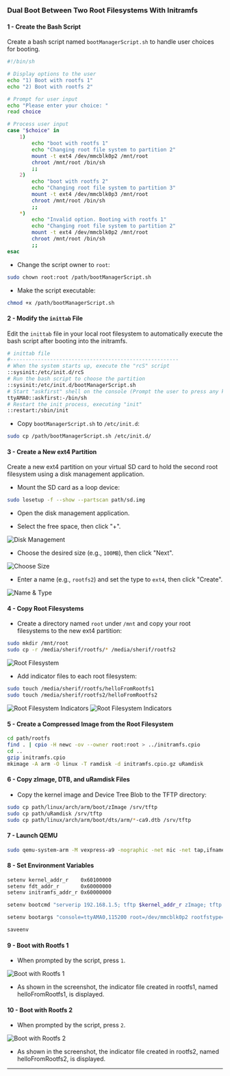 
### Dual Boot Between Two Root Filesystems With Initramfs

#### 1 - Create the Bash Script

Create a bash script named `bootManagerScript.sh` to handle user choices for booting.

```bash
#!/bin/sh

# Display options to the user
echo "1) Boot with rootfs 1"
echo "2) Boot with rootfs 2"

# Prompt for user input
echo "Please enter your choice: "
read choice

# Process user input
case "$choice" in
    1) 
        echo "boot with rootfs 1"
        echo "Changing root file system to partition 2"
        mount -t ext4 /dev/mmcblk0p2 /mnt/root
        chroot /mnt/root /bin/sh
        ;;
    2) 
        echo "boot with rootfs 2"
        echo "Changing root file system to partition 3"
        mount -t ext4 /dev/mmcblk0p3 /mnt/root
        chroot /mnt/root /bin/sh
        ;;
    *) 
        echo "Invalid option. Booting with rootfs 1"
        echo "Changing root file system to partition 2"
        mount -t ext4 /dev/mmcblk0p2 /mnt/root
        chroot /mnt/root /bin/sh
        ;;
esac
```

- Change the script owner to `root`:

```bash
sudo chown root:root /path/bootManagerScript.sh
```

- Make the script executable:

```bash
chmod +x /path/bootManagerScript.sh
```

#### 2 - Modify the `inittab` File

Edit the `inittab` file in your local root filesystem to automatically execute the bash script after booting into the initramfs.

```bash
# inittab file 
#-------------------------------------------------------
# When the system starts up, execute the "rcS" script
::sysinit:/etc/init.d/rcS
# Run the bash script to choose the partition
::sysinit:/etc/init.d/bootManagerScript.sh
# Start "askfirst" shell on the console (Prompt the user to press any key)
ttyAMA0::askfirst:-/bin/sh
# Restart the init process, executing "init"
::restart:/sbin/init
```

- Copy `bootManagerScript.sh` to `/etc/init.d`:

```bash
sudo cp /path/bootManagerScript.sh /etc/init.d/
```

#### 3 - Create a New ext4 Partition

Create a new ext4 partition on your virtual SD card to hold the second root filesystem using a disk management application.

- Mount the SD card as a loop device:

```bash
sudo losetup -f --show --partscan path/sd.img
```

- Open the disk management application.

- Select the free space, then click "+".

![Disk Management](https://github.com/Khedr05/ITI_Android_Automotive_Track/blob/main/04_Embedded_Linux/00_Tasks/06_dualBootingWithInitramfs/img/00_disk.png)

- Choose the desired size (e.g., `100MB`), then click "Next".

![Choose Size](https://github.com/Khedr05/ITI_Android_Automotive_Track/blob/main/04_Embedded_Linux/00_Tasks/06_dualBootingWithInitramfs/img/01_chosseSize.png)

- Enter a name (e.g., `rootfs2`) and set the type to `ext4`, then click "Create".

![Name & Type](https://github.com/Khedr05/ITI_Android_Automotive_Track/blob/main/04_Embedded_Linux/00_Tasks/06_dualBootingWithInitramfs/img/02_name%26type.png)

#### 4 - Copy Root Filesystems

- Create a directory named `root` under `/mnt` and copy your root filesystems to the new ext4 partition:

```bash
sudo mkdir /mnt/root
sudo cp -r /media/sherif/rootfs/* /media/sherif/rootfs2
```

![Root Filesystem](https://github.com/Khedr05/ITI_Android_Automotive_Track/blob/main/04_Embedded_Linux/00_Tasks/06_dualBootingWithInitramfs/img/03_rootfs2.png)

- Add indicator files to each root filesystem:

```bash
sudo touch /media/sherif/rootfs/helloFromRootfs1
sudo touch /media/sherif/rootfs2/helloFromRootfs2
```

![Root Filesystem Indicators](https://github.com/Khedr05/ITI_Android_Automotive_Track/blob/main/04_Embedded_Linux/00_Tasks/06_dualBootingWithInitramfs/img/04_rootfsfile1.png)
![Root Filesystem Indicators](https://github.com/Khedr05/ITI_Android_Automotive_Track/blob/main/04_Embedded_Linux/00_Tasks/06_dualBootingWithInitramfs/img/05_rootfsfile2.png)

#### 5 - Create a Compressed Image from the Root Filesystem

```bash
cd path/rootfs
find . | cpio -H newc -ov --owner root:root > ../initramfs.cpio
cd ..
gzip initramfs.cpio
mkimage -A arm -O linux -T ramdisk -d initramfs.cpio.gz uRamdisk
```

#### 6 - Copy zImage, DTB, and uRamdisk Files

- Copy the kernel image and Device Tree Blob to the TFTP directory:

```bash
sudo cp path/linux/arch/arm/boot/zImage /srv/tftp
sudo cp path/uRamdisk /srv/tftp
sudo cp path/linux/arch/arm/boot/dts/arm/*-ca9.dtb /srv/tftp
```

#### 7 - Launch QEMU

```bash
sudo qemu-system-arm -M vexpress-a9 -nographic -net nic -net tap,ifname=tap0,script=myNetwork -kernel u-boot -sd sd.img
```

#### 8 - Set Environment Variables

```bash
setenv kernel_addr_r    0x60100000
setenv fdt_addr_r       0x60000000
setenv initramfs_addr_r 0x60000000

setenv bootcmd "serverip 192.168.1.5; tftp $kernel_addr_r zImage; tftp $fdt_addr_r vexpress-v2p-ca9.dtb; tftp $initramfs_addr_r /dualBootImage/uRamdisk; bootz $kernel_addr_r $initramfs_addr_r $fdt_addr_r"

setenv bootargs "console=ttyAMA0,115200 root=/dev/mmcblk0p2 rootfstype=ext4 rw rootwait"

saveenv
```

#### 9 - Boot with Rootfs 1

- When prompted by the script, press `1`.

![Boot with Rootfs 1](https://github.com/Khedr05/ITI_Android_Automotive_Track/blob/main/04_Embedded_Linux/00_Tasks/06_dualBootingWithInitramfs/img/06_rootfs1.png)

- As shown in the screenshot, the indicator file created in rootfs1, named helloFromRootfs1, is displayed.

#### 10 - Boot with Rootfs 2

- When prompted by the script, press `2`.

![Boot with Rootfs 2](https://github.com/Khedr05/ITI_Android_Automotive_Track/blob/main/04_Embedded_Linux/00_Tasks/06_dualBootingWithInitramfs/img/07_rootfs2.png)

- As shown in the screenshot, the indicator file created in rootfs2, named helloFromRootfs2, is displayed.

---
